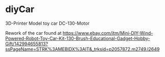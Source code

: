 # diyCar
3D-Printer Model toy car DC-130-Motor

Rework of the car found at https://www.ebay.com/itm/Mini-DIY-Wind-Powered-Robot-Toy-Car-Kit-130-Brush-Educational-Gadget-Hobby-Gift/142994655813?ssPageName=STRK%3AMEBIDX%3AIT&_trksid=p2057872.m2749.l2649

